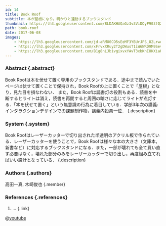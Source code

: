 ```yaml
---
id: 14
title: Book Roof
subtitle: 本が屋根になり，明かりと連動するブックスタンド
thumbnail: https://lh3.googleusercontent.com/8LDAKHAQaGz3v3ViDQyP903fQZLaYSNsUeIYM0qDj1XLfkmxE9A_IXUHHYIrsXF4CTrToQn3_w80-O_qlO8PRKxsNnLwqVg4lX5IHfJGeXDqbagI5bkdg_uxcoceAphkcbuSaF4IlqWaoSlCl_K_tXiU_qViJHpmNswkWskMowExgXlBj6RRYOuBhi_LR54BofLdVYO0LP1fuGTdO2Jg4bKwul2GewwwdUS-V-2xACBSuemoVH2b3v6dPzVzWoMpsckGf6wZizVcYw-6WD9DSORklZ3tGnD5XdBRRUPKKoF8HyIfweau3h9irUACO_TgaBw7bfmRANktd55FaOnDF2ehKo6jOpubNmEr-eSHvzRz38aDiIo3hRqaXxU3lEFqEYfMu7YLoJZGkI2OxvQ5LG8pyfxGsNsql7jjqbGe7_ik3_VDrz9V2tQifSHS8xPBXk280t0MgUx6I4fGgFkvwaAg1SL1a7yY2A5H87LY5SYqrJ0RQD5GwspNEQ-JyE1NsXFpzElu1IPKD5MawziwcjukAEYrB2Bs-YhdnH3fwY3UcZEoCPUUQVtXB5R0G8OGMKRvS9oXH0QS6oiYNDKA8epdw4lJXI4mBGBwe7_A=w1024-h768-rp
path: book-roof
date: 2017-06-08
images:
    - https://lh3.googleusercontent.com/jd-aRMO0CO5sEeMF3YBUrJFS_82Lrwq2xNYW0OaFulImfvW8rnLu1zYhmfeu8Z3bqrLtGPP9L1W2Y0CFEyJZ11xgGdm4ZrfF_R8OrrxY5U5IqZS57ajUIRbtmIBrB3DlGn3AXl3uAgSDUuxfewHfsqbVZp4GJG9_f4QI5GiZ6_AutM-hQcR2el_fU6hpjgeITyKgv_wSQxnHO6DCa3emX7F44T0pHp4JEwNVSGvQX_pr8rHMWvCTXbgIrIiIr9k6Va_jl3Fu6PZMDz1Z0YUhw1_8cKGPptkbUSgx2vXl_fAtkiXBElxcR3XWL59yVMtgJ7_lrW8SNOMx9PgQa1W8NzKYgKa2OAIwmj0cpHxaao3hmQchtlfSh1aY0wogtGcw6T3TF38IXosbcYudjQ-a1816y-jsPpKilg1vB-8wnnpxpRCJruxr3z4KJKtkPmvW2hplGuxWiXTWd7qehcyI4Mve336342b5ooYCvAIXbm1tR3ey_tHtfJb1X2qGLT5JD8u67msceAf4R63xNQzQD7_f0_3DqoQf5qfPQSnAChWcIPvKiRvbKq1COoKo2g2eOT9NZqAeJwHoKUT0mZq4vHoRhEdwM_2Qy6bvO1sx=w1920-h1080-rp
    - https://lh3.googleusercontent.com/xFrvxXRuy2T2gDWusT1iW6WRD9M9SevndJrHm1nckw8RBQ7ajD9sI19_RYOWgJqXarz33R4Hdc6ik-vQrBtemf9TWyqLsrRMTnLVE3GxdNjrU5IBxhpqteu9OC5DFkfNhUG3_DWPSdZC0h3izJRoAgo_3kq6hV6cGN3_i-FXBMpIHB-DAGifNGM5BgNsppJe6PO0tkDUejFVVPHnPSlh_6AsLj2jWXazIy8GUeAf5W63u_nrLaXGreSgmScRni207UZrY5kTvs90Dk55TXeAtgjFf67aIScoZXIYAODhwV5n6qNvxdRW91pNxJcY0KLUEU-hwQY1Tbp1hFA8ZVUsQ0Fnxgb4HLZheyphUvMCoEHG2cGwBbuc8N9DlHrIQarS9MYdZyynOjYRxrYgC1OMPi4FubkUl5R26WRakLPK4WCOvA0otM0tI_05Uri9s128yfjJ9laIw3vWaFe7GAU44Rd9bKXebTgTRLpYZd0jnGaGKam3rKjOeHA4X5UggkvTAjkJ7e0x8aQ2MullM56Ov1FoZS0NioMfwoZUyyUqgSX9v7fu1zUGGLlqzoOl_NDJjCITbf7DNFbl3QvN0TEjtKQReFCwHW5AzTz5gR7T=w1789-h1006-rp
    - https://lh3.googleusercontent.com/B1g8nLJbivgixvxYAvT3xbKnIUKXiaU3W1Tanoll8nxUF36PIwXN7t6RVgXiYj9tOAKrWuEIXT5__DgCbZ995wsLG1SZ2Cb5mOce_i9zNb_N4U-Y_PRjSDGUDetBQQqOMdUoFukcAqA2uHJOUwKFEbfj0ETw6WSByQKazbnEey0ZoQZrynXJC7Ij1y9HSh1z47BHh_IGasXVf2jF7jQzB8ZmkRqDB5k5FAqIfogTDp5CahkLLeXamC7KktZFFsIEQH8mPZOvinNHRNbJyyVsdwoVfV8fAcbEvrEN0j7ARspPu8GN1R1lmB8-npNOJQ-9oPUNXYzu6H1z_gjygCf7EwI_TejZoXEZFxRwPEeb8Ht9sDlnq0UAe4GPQjrOPYZeNdTnpqrg04ya_AIT9ppxlfox6Glj1WhxsNQXGCrAUS8YwEzsiuPBZ6mr47JbPqZcQYTJwBiIwQVcj8hsaTxCAJ70JKgOURWE9ofQMA20nZedQT_AB7KqjnvfS7v5AoOQd18A0mx2zj_lx_ceN0Q8Lg_eXGwZ7edPRm1aeKghMRTRm1PLO7gRsCFy1Ze4po4b-6IyI7mDCSCWfWHcib2zpNumtEMdZwAk2OsgV-ZP=w1789-h1006-no
---
```


### Abstract {.abstract}

Book Roofは本を伏せて置く専用のブックスタンドである．途中まで読んでいたページは伏せて置くことで保持され，Book Roofの上に置くことで「屋根」となり，見た目を損なわない． また，Book Roofは読書灯の役割もある．読書を中断するとライトは消え，読書を再開すると周囲の暗さに応じてライトが点灯する．「本を伏せて置く」という無意識の行為に着目している．学部3年次の講義: インタラクションデザインでの課題制作物，講義内投票一位． {.description}

### System {.system}

Book Roofはレーザーカッターで切り出された半透明のアクリル板で作られている．レーザーカッターを使うことで，Book Roofは様々な本の大きさ（文庫本，新書など）に対応するブックスタンドになる．また，一部が壊れても全て買い直す必要はなく，壊れた部分のみをレーザーカッターで切り出し，再度組み立てればいい設計となっている．  {.description}

### Authors {.authors}

高田一真, 木崎俊也 {.member}

### References {.references}

1. ... {.link}

@[youtube](QmCKWIE7J-o)
